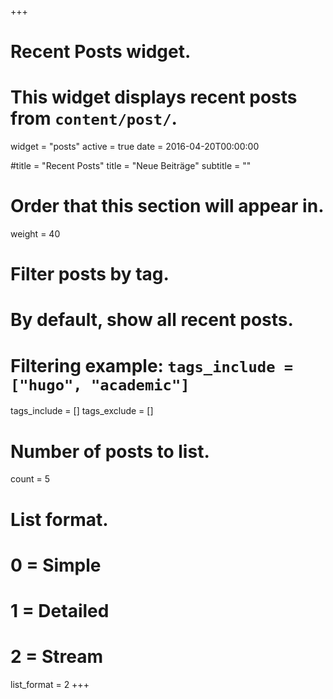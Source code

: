 +++
# Recent Posts widget.
# This widget displays recent posts from `content/post/`.
widget = "posts"
active = true
date = 2016-04-20T00:00:00

#title = "Recent Posts"
title = "Neue Beiträge"
subtitle = ""

# Order that this section will appear in.
weight = 40

# Filter posts by tag.
#  By default, show all recent posts.
#  Filtering example: `tags_include = ["hugo", "academic"]`
tags_include = []
tags_exclude = []

# Number of posts to list.
count = 5

# List format.
#   0 = Simple
#   1 = Detailed
#   2 = Stream
list_format = 2
+++